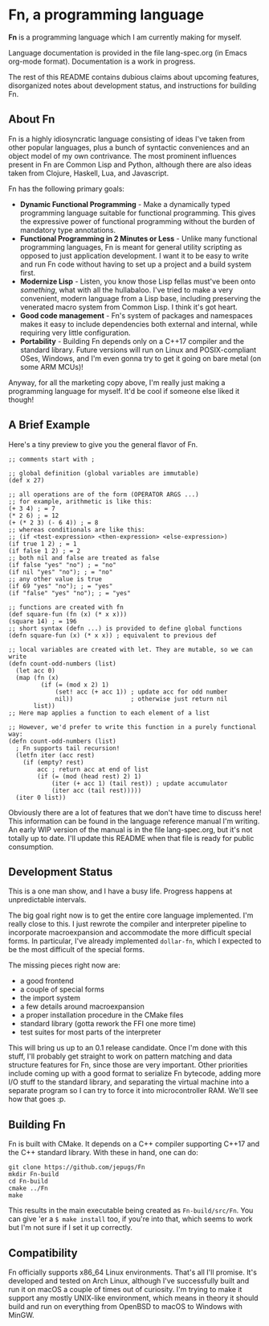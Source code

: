 # Fn, a programming language

**Fn** is a programming language which I am currently making for myself.

Language documentation is provided in the file lang-spec.org (in Emacs org-mode
format). Documentation is a work in progress.

The rest of this README contains dubious claims about upcoming features,
disorganized notes about development status, and instructions for building Fn.

## About Fn

Fn is a highly idiosyncratic language consisting of ideas I've taken from
other popular languages, plus a bunch of syntactic conveniences and an object
model of my own contrivance. The most prominent influences present in Fn are
Common Lisp and Python, although there are also ideas taken from Clojure,
Haskell, Lua, and Javascript.

Fn has the following primary goals:
- **Dynamic Functional Programming** - Make a dynamically typed programming
  language suitable for functional programming. This gives the expressive power
  of functional programming without the burden of mandatory type annotations.
- **Functional Programming in 2 Minutes or Less** - Unlike many functional
  programming languages, Fn is meant for general utility scripting as opposed to
  just application development. I want it to be easy to write and run Fn code
  without having to set up a project and a build system first.
- **Modernize Lisp** - Listen, you know those Lisp fellas must've been onto
  *something*, what with all the hullabaloo. I've tried to make a very
  convenient, modern language from a Lisp base, including preserving the
  venerated macro system from Common Lisp. I think it's got heart.
- **Good code management** - Fn's system of packages and namespaces makes it
  easy to include dependencies both external and internal, while requiring very
  little configuration.
- **Portability** - Building Fn depends only on a C++17 compiler and the
  standard library. Future versions will run on Linux and POSIX-compliant OSes,
  Windows, and I'm even gonna try to get it going on bare metal (on some ARM
  MCUs)!
  
Anyway, for all the marketing copy above, I'm really just making a programming
language for myself. It'd be cool if someone else liked it though!


## A Brief Example

Here's a tiny preview to give you the general flavor of Fn.

```
;; comments start with ;

;; global definition (global variables are immutable)
(def x 27)

;; all operations are of the form (OPERATOR ARGS ...)
;; for example, arithmetic is like this:
(+ 3 4) ; = 7
(* 2 6) ; = 12
(+ (* 2 3) (- 6 4)) ; = 8
;; whereas conditionals are like this:
;; (if <test-expression> <then-expression> <else-expression>)
(if true 1 2) ; = 1
(if false 1 2) ; = 2
;; both nil and false are treated as false
(if false "yes" "no") ; = "no"
(if nil "yes" "no"); ; = "no"
;; any other value is true
(if 69 "yes" "no"); ; = "yes"
(if "false" "yes" "no"); ; = "yes"

;; functions are created with fn
(def square-fun (fn (x) (* x x)))
(square 14) ; = 196
;; short syntax (defn ...) is provided to define global functions
(defn square-fun (x) (* x x)) ; equivalent to previous def

;; local variables are created with let. They are mutable, so we can write
(defn count-odd-numbers (list)
  (let acc 0)
  (map (fn (x)
         (if (= (mod x 2) 1)
             (set! acc (+ acc 1)) ; update acc for odd number
             nil))                ; otherwise just return nil
       list))
;; Here map applies a function to each element of a list

;; However, we'd prefer to write this function in a purely functional way:
(defn count-odd-numbers (list)
  ; Fn supports tail recursion!
  (letfn iter (acc rest)
    (if (empty? rest)
        acc ; return acc at end of list
        (if (= (mod (head rest) 2) 1)
            (iter (+ acc 1) (tail rest)) ; update accumulator
            (iter acc (tail rest)))))
  (iter 0 list))
```

Obviously there are a lot of features that we don't have time to discuss here!
This information can be found in the language reference manual I'm writing. An
early WIP version of the manual is in the file lang-spec.org, but it's not
totally up to date. I'll update this README when that file is ready for public
consumption.


## Development Status

This is a one man show, and I have a busy life. Progress happens at
unpredictable intervals.

The big goal right now is to get the entire core language implemented. I'm
really close to this. I just rewrote the compiler and interpreter pipeline to
incorporate macroexpansion and accommodate the more difficult special forms. In
particular, I've already implemented `dollar-fn`, which I expected to be the
most difficult of the special forms.

The missing pieces right now are:
- a good frontend
- a couple of special forms
- the import system
- a few details around macroexpansion
- a proper installation procedure in the CMake files
- standard library (gotta rework the FFI one more time)
- test suites for most parts of the interpreter

This will bring us up to an 0.1 release candidate. Once I'm done with this
stuff, I'll probably get straight to work on pattern matching and data structure
features for Fn, since those are very important. Other priorities include coming
up with a good format to serialize Fn bytecode, adding more I/O stuff to the
standard library, and separating the virtual machine into a separate program so
I can try to force it into microcontroller RAM. We'll see how that goes :p.


## Building Fn

Fn is built with CMake. It depends on a C++ compiler supporting C++17 and the
C++ standard library. With these in hand, one can do:

    git clone https://github.com/jepugs/Fn
    mkdir Fn-build
    cd Fn-build
    cmake ../Fn
    make

This results in the main executable being created as `Fn-build/src/Fn`. You can
give 'er a `$ make install` too, if you're into that, which seems to work but
I'm not sure if I set it up correctly.


## Compatibility

Fn officially supports x86_64 Linux environments. That's all I'll promise. It's
developed and tested on Arch Linux, although I've successfully built and run it
on macOS a couple of times out of curiosity. I'm trying to make it support any
mostly UNIX-like environment, which means in theory it should build and run on
everything from OpenBSD to macOS to Windows with MinGW.
